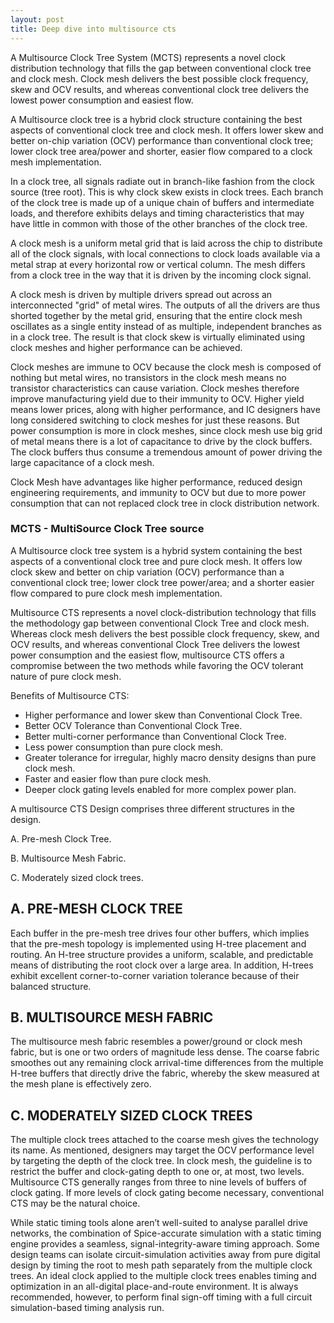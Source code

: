 ```yaml
---
layout: post
title: Deep dive into multisource cts
---
```


A Multisource Clock Tree System (MCTS) represents a novel clock distribution technology that fills the gap between conventional clock tree and clock mesh. Clock mesh delivers the best possible clock frequency, skew and OCV results,
and whereas conventional clock tree delivers the lowest power consumption and easiest flow.

A Multisource clock tree is a hybrid clock structure containing the best aspects of conventional clock tree and clock mesh. It offers lower skew and better on-chip variation (OCV) performance than conventional clock tree; lower clock tree area/power and shorter, easier flow compared to a clock mesh implementation.

In a clock tree, all signals radiate out in branch-like fashion from the clock source (tree root). This is why clock skew exists in clock trees. Each branch of the clock tree is made up of a unique chain of buffers and intermediate loads, and therefore exhibits delays and timing characteristics that may have little in common with those of the other branches of the clock tree.

A clock mesh is a uniform metal grid that is laid across the chip to distribute all of the clock signals, with local connections to clock loads available via a metal strap at every horizontal row or vertical column. The mesh differs from a clock tree in the way that it is driven by the incoming clock signal.

A clock mesh is driven by multiple drivers spread out across an interconnected "grid" of metal wires. The outputs of all the drivers are thus shorted together by the metal grid, ensuring that the entire clock mesh oscillates as a single entity instead of as multiple, independent branches as in a clock tree. The result is that clock skew is virtually eliminated using clock meshes and higher performance can be achieved.

Clock meshes are immune to OCV because the clock mesh is composed of nothing but metal wires, no transistors in the clock mesh means no transistor characteristics can cause variation. Clock meshes therefore improve manufacturing yield due to their immunity to OCV. Higher yield means lower prices, along with higher performance, and IC designers have long considered switching to clock meshes for just these reasons. But power consumption is more in clock meshes, since clock mesh use big grid of metal means there is a lot of capacitance to drive by the clock buffers. The clock buffers thus consume a tremendous amount of power driving the large capacitance of a clock mesh.

Clock Mesh have advantages like higher performance, reduced design engineering requirements, and immunity to OCV but due to more power consumption that can not replaced clock tree in clock distribution network.

### MCTS - MultiSource Clock Tree source
A Multisource clock tree system is a hybrid system containing the best aspects of a conventional clock tree and pure clock mesh. It offers low clock skew and better on chip variation (OCV) performance than a conventional clock tree;
lower clock tree power/area; and a shorter easier flow compared to pure clock mesh implementation.

Multisource CTS represents a novel clock-distribution technology that fills the methodology gap between conventional Clock Tree and clock mesh. Whereas clock mesh delivers the best possible clock frequency, skew, and OCV results, and
whereas conventional Clock Tree delivers the lowest power consumption and the easiest flow, multisource CTS offers a compromise between the two methods while favoring the OCV tolerant nature of pure clock mesh.

Benefits of Multisource CTS:
- Higher performance and lower skew than Conventional Clock Tree.
- Better OCV Tolerance than Conventional Clock Tree.
- Better multi-corner performance than Conventional Clock Tree.
- Less power consumption than pure clock mesh.
- Greater tolerance for irregular, highly macro density designs than pure clock mesh.
- Faster and easier flow than pure clock mesh.
- Deeper clock gating levels enabled for more complex power plan.

A multisource CTS Design comprises three different structures in the design.

A. Pre-mesh Clock Tree.

B. Multisource Mesh Fabric.

C. Moderately sized clock trees.

## A. PRE-MESH CLOCK TREE
Each buffer in the pre-mesh tree drives four other buffers, which implies that the pre-mesh topology is implemented using H-tree placement and routing. An H-tree structure provides a uniform, scalable, and predictable means of
distributing the root clock over a large area. In addition, H-trees exhibit excellent corner-to-corner variation tolerance because of their balanced structure.

## B. MULTISOURCE MESH FABRIC
The multisource mesh fabric resembles a power/ground or clock mesh fabric, but is one or two orders of magnitude less dense. The coarse fabric smoothes out any remaining clock arrival-time differences from the multiple H-tree buffers that directly drive the fabric, whereby the skew measured at the mesh plane is effectively zero.

## C. MODERATELY SIZED CLOCK TREES
The multiple clock trees attached to the coarse mesh gives the technology its name. As mentioned, designers may target the OCV performance level by targeting the depth of the clock tree. In clock mesh, the guideline is to restrict the buffer and clock-gating depth to one or, at most, two levels. Multisource CTS generally ranges from three to nine levels of buffers of clock gating. If more levels of clock gating become necessary, conventional CTS may be the natural choice.

While static timing tools alone aren’t well-suited to analyse parallel drive networks, the combination of Spice-accurate simulation with a static timing engine provides a seamless, signal-integrity-aware timing approach. Some design teams can isolate circuit-simulation activities away from pure digital design by timing the root to mesh path separately from the multiple clock trees. An ideal clock applied to the multiple clock trees enables timing and optimization in an all-digital place-and-route environment. It is always recommended, however, to perform final sign-off timing with a full circuit simulation-based timing analysis run.
